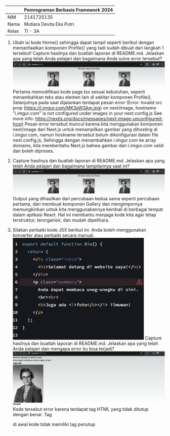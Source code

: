 |  | Pemrograman Berbasis Framework 2024 |
|--|--|
| NIM |  2141720135 |
| Nama |  Mutiara Devita Eka Putri |
| Kelas | TI - 3A |

1. Ubah isi kode Home() sehingga dapat tampil seperti berikut dengan memanfaatkan komponen Profile() yang tadi sudah dibuat dari langkah 1 tersebut!
Capture hasilnya dan buatlah laporan di README.md. Jelaskan apa yang telah Anda pelajari dan bagaimana Anda solve error tersebut?
![alt text](image.png)
Pertama memodifikasi kode page.tsx sesuai kebutuhan, seperti menambahkan teks atau elemen lain di sekitar komponen Profile(). Selanjutnya pada saat dijalankan terdapat pesan error (Error: Invalid src prop (https://i.imgur.com/MK3eW3Am.jpg) on next/image, hostname "i.imgur.com" is not configured under images in your next.config.js
        See more info: https://nextjs.org/docs/messages/next-image-unconfigured-host)
Pesan error tersebut muncul karena kita menggunakan komponen next/image dari Next.js untuk menampilkan gambar yang dihosting di i.imgur.com, namun hostname tersebut belum dikonfigurasi dalam file next.config.js, Sehingga dengan menambahkan i.imgur.com ke array domains, kita memberitahu Next.js bahwa gambar dari i.imgur.com valid dan boleh diproses.

2. Capture hasilnya dan buatlah laporan di README.md. Jelaskan apa yang telah Anda pelajari dan bagaimana tampilannya saat ini?
![alt text](image-1.png)
Output yang dihasilkan dari percobaan kedua sama seperti percobaan pertama, dari membuat komponen Gallery dan mengimpornya memungkinkan untuk kita menggunakannya kembali di berbagai tempat dalam aplikasi React. Hal ini membantu menjaga kode kita agar tetap terstruktur, terorganisir, dan mudah dipelihara.

3. Silakan perbaiki kode JSX berikut ini. Anda boleh menggunakan konverter atau perbaiki secara manual.
![alt text](2d3e8e6735445678.png)
Capture hasilnya dan buatlah laporan di README.md. Jelaskan apa yang telah Anda pelajari dan mengapa error itu bisa terjadi?
![alt text](image-2.png)
Kode tersebut error karena terdapat tag HTML yang tidak ditutup dengan benar. Tag <div> di awal kode tidak memiliki tag penutup </div>.